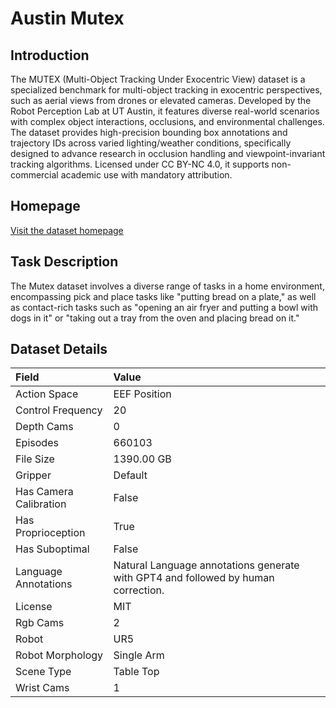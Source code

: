 # Austin Mutex


## Introduction

The MUTEX (Multi-Object Tracking Under Exocentric View) dataset is a specialized benchmark for multi-object tracking in exocentric perspectives, such as aerial views from drones or elevated cameras. Developed by the Robot Perception Lab at UT Austin, it features diverse real-world scenarios with complex object interactions, occlusions, and environmental challenges. The dataset provides high-precision bounding box annotations and trajectory IDs across varied lighting/weather conditions, specifically designed to advance research in occlusion handling and viewpoint-invariant tracking algorithms. Licensed under CC BY-NC 4.0, it supports non-commercial academic use with mandatory attribution.


## Homepage

[Visit the dataset homepage](https://ut-austin-rpl.github.io/MUTEX/)


## Task Description

The Mutex dataset involves a diverse range of tasks in a home environment, encompassing pick and place tasks like "putting bread on a plate," as well as contact-rich tasks such as "opening an air fryer and putting a bowl with dogs in it" or "taking out a tray from the oven and placing bread on it."


## Dataset Details

| Field                            | Value                    |
|:---------------------------------|:-------------------------|
| Action Space                     | EEF Position           |
| Control Frequency                     | 20           |
| Depth Cams                     | 0           |
| Episodes                     | 660103           |
| File Size                     |  1390.00 GB           |
| Gripper                     | Default           |
| Has Camera Calibration                     | False           |
| Has Proprioception                     | True           |
| Has Suboptimal                     | False           |
| Language Annotations                     | Natural Language annotations generate with GPT4 and followed by human correction.           |
| License                     | MIT           |
| Rgb Cams                     | 2           |
| Robot                     | UR5           |
| Robot Morphology                     | Single Arm           |
| Scene Type                     | Table Top           |
| Wrist Cams                     | 1           |


